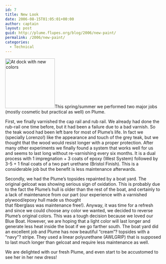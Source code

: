 ```yaml
---
id: 7
title: New Look
date: 2006-08-15T01:05:01+00:00
author: captain
layout: post
guid: http://plume.flupes.org/blog/2006/new-paint/
permalink: /2006/new-paint/
categories:
  - Technical
---
```

[<img src="http://plume.flupes.org/wordpress/../blog/uploads/2008/04/_7260578-160x160.jpg" alt="At dock with new colors" title="_7260578" width="160" height="160" class="inlineleft size-thumbnail wp-image-13" />](http://plume.flupes.org/wordpress/../blog/uploads/2008/04/_7260578.jpg)This spring/summer we performed two major jobs (mostly cosmetic but practical as well) on Plume.

First, we finally varnished the cap rail and rub rail. We already had done the rub-rail one time before, but it had been a failure due to a bad varnish. So the teak wood had been left bare for most of Plume’s life. In fact we (specially Lorenzo!) like the appearance and touch of the grey teak, but we thought that the wood would resist longer with a proper protection. After many other experiments we finally found a system that works well for us and seems to last long without re-varnishing every six months. It is a dual process with 1 impregnation + 3 coats of epoxy (West System) followed by 3-5 + 1 final coats of a two part urethane (Bristol Finish). This is a considerable job but the benefit is less maintenance afterwards.

Secondly, we had the Plume’s topsides repainted by a boat yard. The original gelcoat was showing serious sign of oxidation. This is probably due to the fact the Plume’s hull is older than the rest of the boat, and certainly to a lack of maintenance from our part (our experience with a varnished plywood/epoxy hull made us thought  
that fiberglass was maintenance free!). Anyway, it was time for a refresh and since we could choose any color we wanted, we decided to reverse Plume’s original colors. This was a tough decision because we loved our Blue Boat. However, we are hoping that a light color will last longer and generate less heat inside the boat if we go farther south. The boat yard did an excellent job and Plume has now beautiful &#8220;cream&#8221;? topsides with a &#8220;navy&#8221;? stripe. They used a linear polyurethane (AWLGRIP) that is supposed to last much longer than gelcoat and require less maintenance as well.

We are delighted with our fresh Plume, and even start to be accustomed to see her in her new dress!